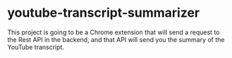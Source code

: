# youtube-transcript-summarizer
This project is going to be a Chrome extension that will send a request to the Rest API in the backend, and that API will send you the summary of the YouTube transcript.
